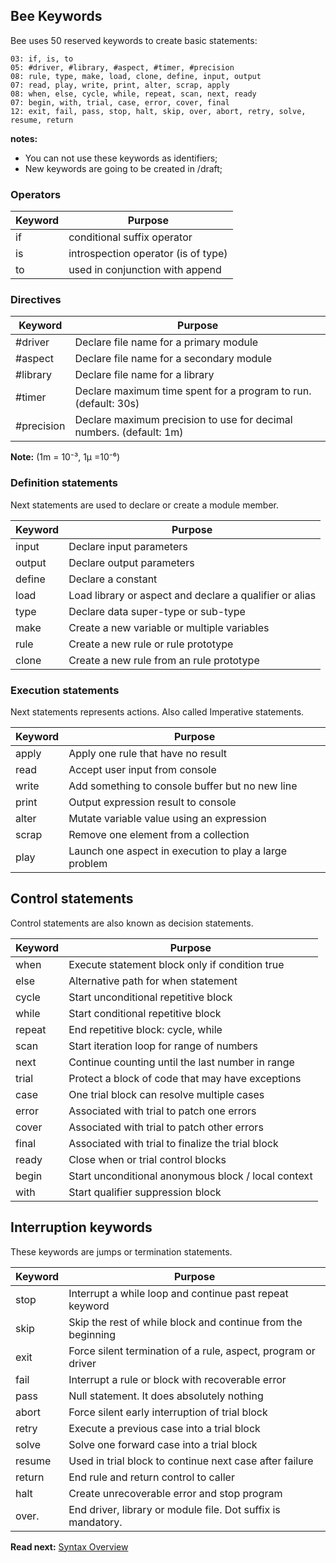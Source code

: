 ## Bee Keywords

Bee uses 50 reserved keywords to create basic statements: 

```
03: if, is, to
05: #driver, #library, #aspect, #timer, #precision
08: rule, type, make, load, clone, define, input, output
07: read, play, write, print, alter, scrap, apply 
08: when, else, cycle, while, repeat, scan, next, ready
07: begin, with, trial, case, error, cover, final
12: exit, fail, pass, stop, halt, skip, over, abort, retry, solve, resume, return
```

**notes:** 

* You can not use these keywords as identifiers;
* New keywords are going to be created in /draft;

### Operators

| Keyword     | Purpose
|-------------|--------------------------------------------------------
| if          | conditional suffix operator
| is          | introspection operator (is of type)
| to          | used in conjunction with append

### Directives

| Keyword     | Purpose
|-------------|--------------------------------------------------------
| #driver     | Declare file name for a primary module
| #aspect     | Declare file name for a secondary module
| #library    | Declare file name for a library
| #timer      | Declare maximum time spent for a program to run. (default: 30s)
| #precision  | Declare maximum precision to use for decimal numbers. (default: 1m) 

**Note:** (1m = 10⁻³, 1μ =10⁻⁶)

### Definition statements

Next statements are used to declare or create a module member.

| Keyword  | Purpose
|----------|---------------------------------------------------------
| input    | Declare input parameters
| output   | Declare output parameters
| define   | Declare a constant 
| load     | Load library or aspect and declare a qualifier or alias
| type     | Declare data super-type or sub-type
| make     | Create a new variable or multiple variables
| rule     | Create a new rule or rule prototype 
| clone    | Create a new rule from an rule prototype

### Execution statements

Next statements represents actions. Also called Imperative statements.

| Keyword  | Purpose
|----------|--------------------------------------------------
| apply    | Apply one rule that have no result
| read     | Accept user input from console 
| write    | Add something to console buffer but no new line 
| print    | Output expression result to console 
| alter    | Mutate variable value using an expression
| scrap    | Remove one element from a collection
| play     | Launch one aspect in execution to play a large problem

## Control statements

Control statements are also known as decision statements.

| Keyword  | Purpose
|----------|------------------------------------------------------
| when     | Execute statement block only if condition true
| else     | Alternative path for when statement
| cycle    | Start unconditional repetitive block
| while    | Start conditional repetitive block
| repeat   | End repetitive block: cycle, while
| scan     | Start iteration loop for range of numbers
| next     | Continue counting until the last number in range
| trial    | Protect a block of code that may have exceptions
| case     | One trial block can resolve multiple cases
| error    | Associated with trial to patch one errors
| cover    | Associated with trial to patch other errors
| final    | Associated with trial to finalize the trial block
| ready    | Close when or trial control blocks
| begin    | Start unconditional anonymous block / local context 
| with     | Start qualifier suppression block

## Interruption keywords

These keywords are jumps or termination statements.

| Keyword  | Purpose
|----------|----------------------------------------------------------------
| stop     | Interrupt a while loop and continue past repeat keyword
| skip     | Skip the rest of while block and continue from the beginning
| exit     | Force silent termination of a rule, aspect, program or driver
| fail     | Interrupt a rule or block with recoverable error
| pass     | Null statement. It does absolutely nothing
| abort    | Force silent early interruption of trial block
| retry    | Execute a previous case into a trial block
| solve    | Solve one forward case into a trial block
| resume   | Used in trial block to continue next case after failure
| return   | End rule and return control to caller
| halt     | Create unrecoverable error and stop program
| over.    | End driver, library or module file. Dot suffix is mandatory.

**Read next:** [Syntax Overview](overview.md)